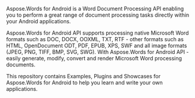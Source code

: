 Aspose.Words for Android is a Word Document Processing API enabling you to perform a great range of document processing tasks directly within your Android applications.

Aspose.Words for Android API supports processing native Microsoft Word formats such as DOC, DOCX, OOXML, TXT, RTF - other formats such as HTML, OpenDocument ODT, PDF, EPUB, XPS, SWF and all image formats (JPEG, PNG, TIFF, BMP, SVG, SWG). With Aspose.Words for Android API - easily generate, modify, convert and render Microsoft Word processing documents.

This repository contains Examples, Plugins and Showcases for Aspose.Words for Android to help you learn and write your own applications.
